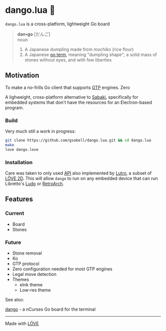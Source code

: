 # dango.lua 🍡

`dango.lua` is a cross-platform, lightweight Go board


> **dan•go** [だんご]  
> noun
> 1. A Japanese dumpling made from *mochiko* (rice flour) 
> 2. A Japanese [go term](https://senseis.xmp.net/?Dango), meaning "dumpling shape";  a solid mass of stones without eyes, and with few liberties

## Motivation
To make a no-frills Go client that supports [GTP](https://www.lysator.liu.se/~gunnar/gtp/gtp2-spec-draft2/gtp2-spec.html) engines.
Zero

A lighweight, cross-platform alternative to [Sabaki](https://github.com/SabakiHQ/Sabaki), specifically for embedded systems that don't have the resources for an Electron-based program.


### Build
Very much still a work in progress:

```sh
git clone https://github.com/gsobell/dango.lua.git && cd dango.lua
make
love dango.love
```

### Installation
Care was taken to only used [API](https://github.com/libretro/lutro-status) also implemented by [Lutro](https://lutro.libretro.com/), a subset of [LÖVE 2D](https://www.love2d.org/).
This will allow `dango` to run on any embedded device that can run Libretto's [Ludo](https://ludo.libretro.com/) or [RetroArch](https://www.retroarch.com/).


<!-- On a device with either [Ludo](https://ludo.libretro.com/) or [RetroArch](https://www.retroarch.com/): -->

## Features

### Current
- Board
- Stones

### Future
- Stone removal
- Ko
- GTP protocol
- Zero configuration needed for most GTP engines
- Legal move detection
- Themes
  - eInk theme
  - Low-res theme

See also:

[dango](https://github.com/gsobell/dango) -
a nCurses Go board for the terminal
***

Made with [LÖVE](https://www.love2d.org/)
